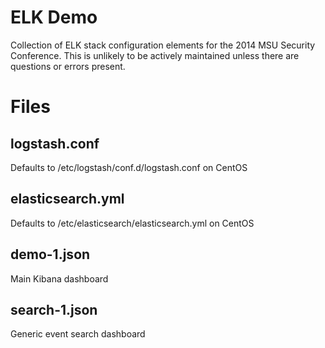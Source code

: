 ELK Demo
========

Collection of ELK stack configuration elements for the 2014 MSU Security Conference.  This is unlikely to be actively maintained unless there are questions or errors present.

Files
========

logstash.conf
--------
Defaults to /etc/logstash/conf.d/logstash.conf on CentOS

elasticsearch.yml
--------
Defaults to /etc/elasticsearch/elasticsearch.yml on CentOS

demo-1.json
--------
Main Kibana dashboard

search-1.json
--------
Generic event search dashboard
